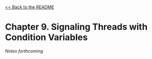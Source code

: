 [&lt;&lt; Back to the README](README.md)

# Chapter 9. Signaling Threads with Condition Variables

*Notes forthcoming*